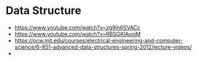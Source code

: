 # Data Structure

- <https://www.youtube.com/watch?v=zg9ih6SVACc>
- <https://www.youtube.com/watch?v=RBSGKlAvoiM>
- <https://ocw.mit.edu/courses/electrical-engineering-and-computer-science/6-851-advanced-data-structures-spring-2012/lecture-videos/>
- 
